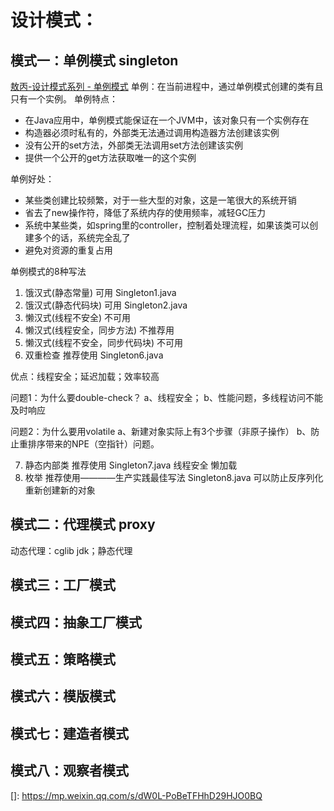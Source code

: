 # 设计模式：
## 模式一：单例模式 singleton
[敖丙-设计模式系列 - 单例模式](https://mp.weixin.qq.com/s/dW0L-PoBeTFHhD29HJO0BQ)
单例：在当前进程中，通过单例模式创建的类有且只有一个实例。
单例特点：
 - 在Java应用中，单例模式能保证在一个JVM中，该对象只有一个实例存在
 - 构造器必须时私有的，外部类无法通过调用构造器方法创建该实例
 - 没有公开的set方法，外部类无法调用set方法创建该实例
 - 提供一个公开的get方法获取唯一的这个实例

单例好处：
 - 某些类创建比较频繁，对于一些大型的对象，这是一笔很大的系统开销
 - 省去了new操作符，降低了系统内存的使用频率，减轻GC压力
 - 系统中某些类，如spring里的controller，控制着处理流程，如果该类可以创建多个的话，系统完全乱了
 - 避免对资源的重复占用
   

单例模式的8种写法
1. 饿汉式(静态常量) 可用 Singleton1.java
2. 饿汉式(静态代码块) 可用 Singleton2.java
3. 懒汉式(线程不安全) 不可用
4. 懒汉式(线程安全，同步方法) 不推荐用
5. 懒汉式(线程不安全，同步代码块) 不可用
6. 双重检查 推荐使用 Singleton6.java

优点：线程安全；延迟加载；效率较高

问题1：为什么要double-check？
 a、线程安全；
 b、性能问题，多线程访问不能及时响应

问题2：为什么要用volatile
 a、新建对象实际上有3个步骤（非原子操作）
 b、防止重排序带来的NPE（空指针）问题。

7. 静态内部类 推荐使用 Singleton7.java  线程安全 懒加载
8. 枚举 推荐使用————生产实践最佳写法 Singleton8.java 可以防止反序列化重新创建新的对象

## 模式二：代理模式 proxy
动态代理：cglib jdk；静态代理

## 模式三：工厂模式

## 模式四：抽象工厂模式

## 模式五：策略模式

## 模式六：模版模式

## 模式七：建造者模式

## 模式八：观察者模式

[]: https://mp.weixin.qq.com/s/dW0L-PoBeTFHhD29HJO0BQ